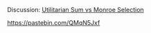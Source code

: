 Discussion: [Utilitarian Sum vs Monroe Selection](https://forum.electionscience.org/t/utilitarian-sum-vs-monroe-selection/355/8)

https://pastebin.com/QMqN5Jxf
